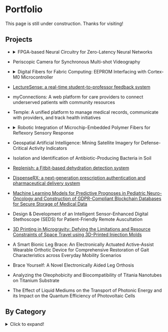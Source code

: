 # Portfolio

This page is still under construction. Thanks for visiting!


## Projects

- <details>
  <summary>FPGA-based Neural Circuitry for Zero-Latency Neural Networks</summary>
  Designed FPGA-based neuronal circuitry for distributed, network-based implementations of artificial intelligence. Novel architecture creates and utilizes binary representations of neural networks to rapidly accelerate computation. Currently extending platform to develop zero-latency spatially-distributed neural networks to form robust edge-computing infrastructures.</details>
<!-- -->

- Periscopic Camera for Synchronous Multi-shot Videography

- <details>
  <summary>Digital Fibers for Fabric Computing: EEPROM Interfacing with Cortex-M0 Microcontroller</summary>
  Programming embedded systems communications for MAX32660 microcontroller, enabling in-fiber I2C communication and data storage. Utilizing C/C++ and JavaScript. Proof-of-concept for human-computer interaction using digital fibers currently being developed in the form of an interactive dress for operatic performances that plays musical compositions stored within smart fibers embedded in the fabric. </details>
<!-- -->

-	[LectureSense: a real-time student-to-professor feedback system](https://devpost.com/software/lecturesense-uimo5f)

- myConnections: A web platform for care providers to connect underserved patients with community resources

- Temple: A unified platform to manage medical records, communicate with providers, and track health initiatives

- <details>
  <summary>Robotic Integration of Microchip-Embedded Polymer Fibers for Reflexory Sensory Response</summary>
  Created scalable reflexory "neural" fiber architecture that allows sensory input to be pre-processed, accelerating reaction time and enhancing sensory capabilities of digital interfaces. Developed robotic platform to test microcontroller-fiber integration schemes, and successfully demonstrated proof-of-concept of a thermal glove that improved robot reaction time for high-temperature avoidance reflex. </details>
<!-- -->

-	Geospatial Artificial Intelligence: Mining Satellite Imagery for Defense-Critical Activity Indicators

-	Isolation and Identification of Antibiotic-Producing Bacteria in Soil

-	[Replenish: a Fitbit-based dehydration detection system](https://devpost.com/software/replenish-fsulmi)

-	[DispenseRX: a next-generation prescription authentication and pharmaceutical delivery system](https://devpost.com/software/dispenser)

-	[Machine Learning Models for Predictive Prognoses in Pediatric Neuro-Oncology and Construction of GDPR-Compliant Blockchain Databases for Secure Storage of Medical Data](https://youtu.be/AOAD2V2tQjc?t=8690)

-	Design & Development of an Intelligent Sensor-Enhanced Digital Stethoscope (SEDS) for Patient-Friendly Remote Auscultation

-	[3D Printing in Microgravity: Defying the Limitations and Resource Constraints of Space Travel using 3D-Printed Injection Molds](http://3dmolds.webflow.io/)

-	A Smart Bionic Leg Brace: An Electronically Actuated Active-Assist Wearable Orthotic Device for Comprehensive Restoration of Gait Characteristics across Everyday Mobility Scenarios

-	Brace Yourself: A Novel Electronically Aided Leg Orthosis

-	Analyzing the Oleophobicity and Biocompatibility of Titania Nanotubes on Titanium Substrate

-	The Effect of Liquid Mediums on the Transport of Photonic Energy and its Impact on the Quantum Efficiency of Photovoltaic Cells

## By Category
<details>
  <summary>Click to expand!</summary>
  
  ### Research Projects
  ### Hackathon Projects
  ### Internship Projects
</details>

